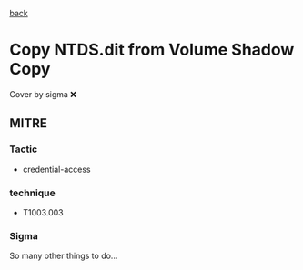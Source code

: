 [back](../index.md)
# Copy NTDS.dit from Volume Shadow Copy
Cover by sigma :x: 

## MITRE
### Tactic
  - credential-access

### technique
  - T1003.003

### Sigma

 So many other things to do...